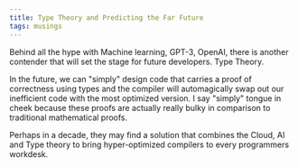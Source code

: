 ```yaml
---
title: Type Theory and Predicting the Far Future
tags: musings
---
```


Behind all the hype with Machine learning, GPT-3, OpenAI, there is another contender that will set the stage for future developers.
Type Theory.

In the future, we can "simply" design code that carries a proof of correctness using types and the compiler will automagically swap out our inefficient code with the most optimized version. I say "simply" tongue in cheek because these proofs are actually really bulky in comparison to traditional mathematical proofs.

Perhaps in a decade, they may find a solution that combines the Cloud, AI and Type theory to bring hyper-optimized compilers to every programmers workdesk.

